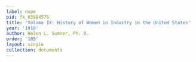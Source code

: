 ```yaml
---
label: nope
pid: fk_03984576
title: 'Volume IX: History of Women in Industry in the United States'
year: '1910'
author: Helen L. Sumner, Ph. D.
order: '105'
layout: single
collection: documents
---
```

